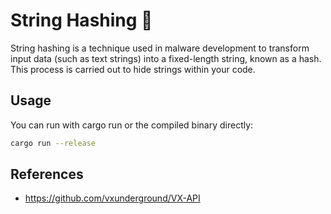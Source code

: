 # String Hashing 🦀

String hashing is a technique used in malware development to transform input data (such as text strings) into a fixed-length string, known as a hash. This process is carried out to hide strings within your code.

## Usage 

You can run with cargo run or the compiled binary directly:
```sh
cargo run --release
```

## References

* https://github.com/vxunderground/VX-API